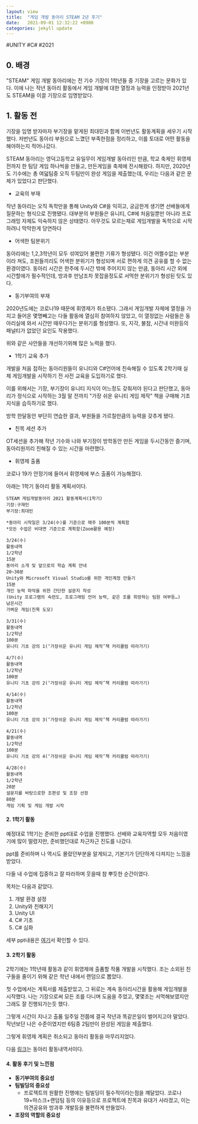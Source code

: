 ```yaml
---
layout: view
title:  "게임 개발 동아리 STEAM 2년 후기"
date:   2021-09-01 12:32:22 +0900
categories: jekyll update
---
```

#UNITY #C# #2021

## 0. 배경

"STEAM" 게임 개발 동아리에는 전 기수 기장이 1학년들 중 기장을 고르는 문화가 있다. 이에 나는 작년 동아리 활동에서 게임 개발에 대한 열정과 능력을 인정받아 2021년도 STEAM을 이끌 기장으로 임명받았다.



## 1. 활동 전

기장을 임명 받자마자 부기장을 맡게된 최대민과 함께 이번년도 활동계획을 세우기 시작했다. 저번년도 동아리 부원으로 느꼈던 부족한점을 정리하고, 이를 토대로 어떤 활동을 해야하는지 적어나갔다.

STEAM 동아리는 영덕고등학교 유일무이 게임개발 동아리인 만큼, 학교 축제인 휘영제 전까지 한 팀당 게임 하나씩을 만들고, 만든게임을 축제에 전시해왔다. 하지만, 2020년도 기수에는 총 여덟팀중 오직 두팀만이 완성 게임을 제출했는데, 우리는 다음과 같은 문제가 있었다고 판단했다.

- 교육의 부재

작년 동아리는 오직 독학만을 통해 Unity와 C#을 익히고, 궁금한게 생기면 선배들에게 질문하는 형식으로 진행됐다. 대부분의 부원들은 유니티, C#에 처음일뿐만 아니라 프로그래밍 자체도 익숙하지 않은 상태였다. 아무것도 모르는채로 게임개발을 독학으로 시작하려니 막막한게 당연하다

- 어색한 팀분위기

동아리에는 1,2,3학년이 모두 섞여있어 불편한 기류가 형성됐다. 이건 어쩔수없는 부분이라 쳐도, 조원들끼리도 어색한 분위기가 형성되며 서로 편하게 의견 공유를 할 수 없는 환경이였다. 동아리 시간은 한주에 두시간 밖에 주어지지 않는 만큼, 동아리 시간 외에 시간할애가 필수적인데, 방과후 만남조차 못잡을정도로 서먹한 분위기가 형성된 탓도 있다. 

- 동기부여의 부재

2020년도에는 코로나19 때문에 휘영제가 취소됐다. 그래서 게임개발 자체에 열정을 가지고 들어온 몇명빼고는 다들 활동에 열심히 참여하지 않았고, 이 열정없는 사람들은 동아리실에 와서 시간만 때우다가는 분위기를 형성했다. 또, 지각, 불참, 시간내 미완등의 패널티가 없었던 요인도 작용했다.

위와 같은 사안들을 개선하기위해 많은 노력을 했다.

- 1학기 교육 추가

개발을 처음 접하는 동아리원들이 유니티와 C#언어에 친숙해질 수 있도록 2학기때 실제 게임개발을 시작하기 전 사전 교육을 도입하기로 했다.

이를 위해서는 기장, 부기장이 유니티 지식이 어느정도 갖춰저야 된다고 판단했고, 동아리가 정식으로 시작하는 3월 말 전까지 "가장 쉬운 유니티 게임 제작" 책을 구매해 기초 지식을 습득하기로 했다.

방학 한달동안 부단히 연습한 결과, 부원들을 가르칠만큼의 능력을 갖추게 됐다.

- 친목 세션 추가

OT세션을 추가해 작년 기수와 나와 부기장이 방학동안 만든 게임을 두시간동안 즐기며, 동아리원끼리 친해질 수 있는 시간을 마련했다.

- 휘영제 출품

코로나 19가 안정기에 들어서 휘영제에 부스 출품이 가능해졌다.

아래는 1학기 동아리 활동 계획서이다.

```
STEAM 게임개발동아리 2021 활동계획서(1학기)
기장:구재민 
부기장:최대민

*동아리 시작일은 3/24(수)를 기준으로 매주 100분씩 계획함
*모든 수업은 비대면 기준으로 계획함(Zoom활용 예정)
	
3/24(수) 
활동내역
1/2학년
15분
동아리 소개 및 앞으로의 학습 계획 안내
20~30분
Unity와 Microsoft Visual Studio를 위한 개인계정 만들기
15분
개인 능력 파악을 위한 간단한 설문지 작성
(Unity 프로그램의 숙련도, 프로그래밍 언어 능력, 같은 조를 희망하는 팀원 여부등…)
남은시간
가벼운 게임(친목 도모)

3/31(수) 
활동내역
1/2학년
100분
유니티 기초 강의 1(‘가장쉬운 유니티 게임 제작’책 커리큘럼 따라가기)

4/7(수) 
활동내역
1/2학년
100분
유니티 기초 강의 2(‘가장쉬운 유니티 게임 제작’책 커리큘럼 따라가기)

4/14(수) 
활동내역
1/2학년
100분
유니티 기초 강의 3(‘가장쉬운 유니티 게임 제작’책 커리큘럼 따라가기)

4/21(수) 
활동내역
1/2학년
100분
유니티 기초 강의 4(‘가장쉬운 유니티 게임 제작’책 커리큘럼 따라가기) 

4/28(수) 
활동내역
1/2학년
20분
설문지를 바탕으로한 조편성 및 조장 선정
80분
게임 기획 및 게임 개발 시작
```

#### 2. 1학기 활동

예정대로 1학기는 준비한 ppt대로 수업을 진행했다. 선배와 교육자역할 모두 처음이였기에 많이 떨렸지만, 준비했던대로 차근차근 진도를 나갔다.

ppt를 준비하며 나 역시도 몰랐던부분을 알게되고, 기본기가 단단하게 다져지는 느낌을 받았다.

다들 내 수업에 집중하고 잘 따라하며 웃을때 참 뿌듯한 순간이였다.

목차는 다음과 같았다.

1. 개발 환경 설정
2. Unity와 친해지기
3. Unity UI
4. C# 기초
5. C# 심화

세부 ppt내용은 [여기](https://docs.google.com/presentation/d/1nLZxZvyrAvUi1mEHb8kWByGEnxnfdfetDkfBzyVa8Z4/edit?usp=sharing)서 확인할 수 있다.



#### 3. 2학기 활동

2학기에는 1학년때 활동과 같이 휘영제에 출품할 작품 개발을 시작했다. 조는 소외된 친구들을 줄이기 위해 같은 학년 내에서 랜덤으로 뽑았다.

첫 수업에서는 계획서를 제출받았고, 그 뒤로는 계속 동아리시간을 활용해 게임개발을 시작했다. 나는 기장으로써 모든 조를 다니며 도움을 주었고, 몇몇조는 서먹해보였지만 그래도 잘 진행되가는듯 했다.

그렇게 시간이 지나고 출품 일주일 전쯤에 결국 작년과 똑같은일이 벌어지고야 말았다. 작년보단 나은 수준이였지만 6팀중 2팀만이 완성된 게임을 제출했다.

그렇게 휘영제 계획은 취소되고 동아리 활동을 마무리지었다.

다음 [링크](https://docs.google.com/document/d/1SB8S5eKj4fBNq0f8iR9FDfY3WichvJBncEmfB4D973k/edit?usp=sharing)는 동아리 활동내역서이다.



#### 4. 활동 후기 및 느낀점

- **동기부여의 중요성**
- **팀빌딩의 중요성**
  - 프로젝트의 원활한 진행에는 팀빌딩이 필수적이라는점을 꺠달았다. 코로나19+마스크+랜덤팀 등의 이유등으로 프로젝트에  친목과 유대가 사라졌고, 이는 의견공유와 방과후 개발등을 불편하게 만들었다.
- **조장의 역할의 중요성**
